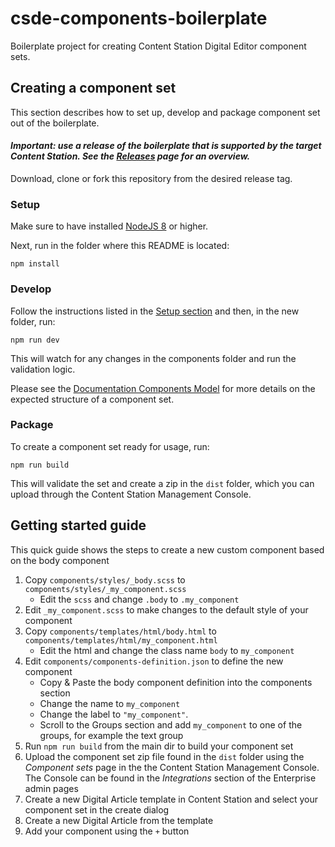 # csde-components-boilerplate

Boilerplate project for creating Content Station Digital Editor component sets.

## Creating a component set

This section describes how to set up, develop and package component set out of the boilerplate.

#### *Important: use a release of the boilerplate that is supported by the target Content Station. See the [Releases](/releases) page for an overview.*

Download, clone or fork this repository from the desired release tag. 

### Setup

Make sure to have installed [NodeJS 8](https://nodejs.org/) or higher.

Next, run in the folder where this README is located:

```console
npm install
```

### Develop 

Follow the instructions listed in the [Setup section](#setup) and then, in the new folder, run:

```console
npm run dev
```

This will watch for any changes in the components folder and run the validation logic.

Please see the [Documentation Components Model](docs/OVERVIEW.md) for more details on the expected structure of a component set.

### Package

To create a component set ready for usage, run:

```console
npm run build
```

This will validate the set and create a zip in the `dist` folder, which you can upload through the Content Station Management Console.

## Getting started guide

This quick guide shows the steps to create a new custom component based on the body component

1. Copy `components/styles/_body.scss` to `components/styles/_my_component.scss`
   * Edit the `scss` and change `.body` to `.my_component`
1. Edit `_my_component.scss` to make changes to the default style of your component
1. Copy `components/templates/html/body.html` to `components/templates/html/my_component.html`
   * Edit the html and change the class name `body` to `my_component`
1. Edit `components/components-definition.json` to define the new component
   * Copy & Paste the body component definition into the components section
   * Change the name to `my_component`
   * Change the label to `"my_component"`.
   * Scroll to the Groups section and add `my_component` to one of the groups, for example the text group
1. Run `npm run build` from the main dir to build your component set 
1. Upload the component set zip file found in the `dist` folder using the *Component sets* page in the the Content Station Management Console. The Console can be found in the *Integrations* section of the Enterprise admin pages
1. Create a new Digital Article template in Content Station and select your component set in the create dialog
1. Create a new Digital Article from the template
1. Add your component using the `+` button
